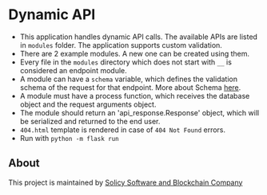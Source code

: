 # Dynamic API

- This application handles dynamic API calls. The available APIs are listed in `modules` folder. 
The application supports custom validation. 
- There are 2 example modules. A new one can be created using them.
- Every file in the `modules` directory which does not start with `__` is considered an endpoint module.
- A module can have a `schema` variable, which defines the validation schema of the request for that endpoint. 
More about Schema [here](https://pypi.org/project/schema/).
- A module must have a process function, which receives the database object and the request arguments object.
- The module should return an 'api_response.Response' object, which will be serialized and returned to the end user.
- `404.html` template is rendered in case of `404 Not Found` errors.
- Run with `python -m flask run`

## About
This project is maintained by [Solicy Software and Blockchain Company](https://solicy.net/?utm_source=github&utm_medium=social)
